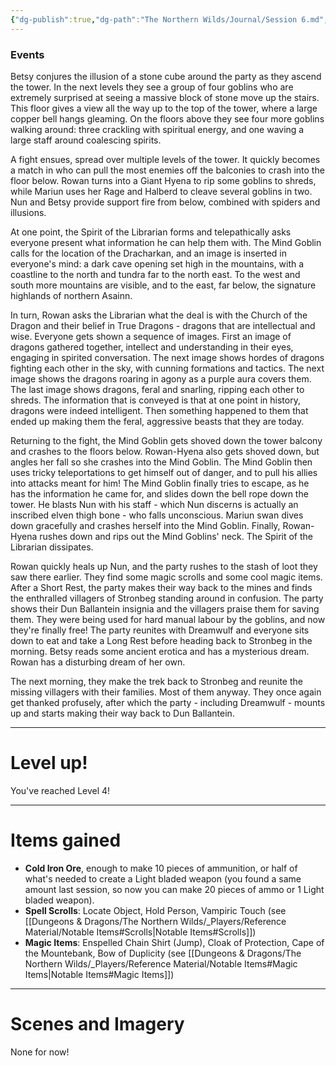 ```yaml
---
{"dg-publish":true,"dg-path":"The Northern Wilds/Journal/Session 6.md","permalink":"/the-northern-wilds/journal/session-6/","tags":["TTRPG/Campaigns/Northern-Wilds","Journal"]}
---
```


### Events
Betsy conjures the illusion of a stone cube around the party as they ascend the tower. In the next levels they see a group of four goblins who are extremely surprised at seeing a massive block of stone move up the stairs. This floor gives a view all the way up to the top of the tower, where a large copper bell hangs gleaming. On the floors above they see four more goblins walking around: three crackling with spiritual energy, and one waving a large staff around coalescing spirits.

A fight ensues, spread over multiple levels of the tower. It quickly becomes a match in who can pull the most enemies off the balconies to crash into the floor below. Rowan turns into a Giant Hyena to rip some goblins to shreds, while Mariun uses her Rage and Halberd to cleave several goblins in two. Nun and Betsy provide support fire from below, combined with spiders and illusions. 

At one point, the Spirit of the Librarian forms and telepathically asks everyone present what information he can help them with. The Mind Goblin calls for the location of the Dracharkan, and an image is inserted in everyone's mind: a dark cave opening set high in the mountains, with a coastline to the north and tundra far to the north east. To the west and south more mountains are visible, and to the east, far below, the signature highlands of northern Asainn.

In turn, Rowan asks the Librarian what the deal is with the Church of the Dragon and their belief in True Dragons - dragons that are intellectual and wise. Everyone gets shown a sequence of images. First an image of dragons gathered together, intellect and understanding in their eyes, engaging in spirited conversation. The next image shows hordes of dragons fighting each other in the sky, with cunning formations and tactics. The next image shows the dragons roaring in agony as a purple aura covers them. The last image shows dragons, feral and snarling, ripping each other to shreds. The information that is conveyed is that at one point in history, dragons were indeed intelligent. Then something happened to them that ended up making them the feral, aggressive beasts that they are today.

Returning to the fight, the Mind Goblin gets shoved down the tower balcony and crashes to the floors below. Rowan-Hyena also gets shoved down, but angles her fall so she crashes into the Mind Goblin. The Mind Goblin then uses tricky teleportations to get himself out of danger, and to pull his allies into attacks meant for him! The Mind Goblin finally tries to escape, as he has the information he came for, and slides down the bell rope down the tower. He blasts Nun with his staff - which Nun discerns is actually an inscribed elven thigh bone - who falls unconscious. Mariun swan dives down gracefully and crashes herself into the Mind Goblin. Finally, Rowan-Hyena rushes down and rips out the Mind Goblins' neck. The Spirit of the Librarian dissipates.

Rowan quickly heals up Nun, and the party rushes to the stash of loot they saw there earlier. They find some magic scrolls and some cool magic items. After a Short Rest, the party makes their way back to the mines and finds the enthralled villagers of Stronbeg standing around in confusion. The party shows their Dun Ballantein insignia and the villagers praise them for saving them. They were being used for hard manual labour by the goblins, and now they're finally free! The party reunites with Dreamwulf and everyone sits down to eat and take a Long Rest before heading back to Stronbeg in the morning. Betsy reads some ancient erotica and has a mysterious dream. Rowan has a disturbing dream of her own.

The next morning, they make the trek back to Stronbeg and reunite the missing villagers with their families. Most of them anyway. They once again get thanked profusely, after which the party - including Dreamwulf - mounts up and starts making their way back to Dun Ballantein.

---
# Level up!
You've reached Level 4!

---
# Items gained
- **Cold Iron Ore**, enough to make 10 pieces of ammunition, or half of what's needed to create a Light bladed weapon (you found a same amount last session, so now you can make 20 pieces of ammo or 1 Light bladed weapon).
- **Spell Scrolls**: Locate Object, Hold Person, Vampiric Touch (see [[Dungeons & Dragons/The Northern Wilds/_Players/Reference Material/Notable Items#Scrolls\|Notable Items#Scrolls]])
- **Magic Items**: Enspelled Chain Shirt (Jump), Cloak of Protection, Cape of the Mountebank, Bow of Duplicity (see [[Dungeons & Dragons/The Northern Wilds/_Players/Reference Material/Notable Items#Magic Items\|Notable Items#Magic Items]])

---
# Scenes and Imagery
None for now!